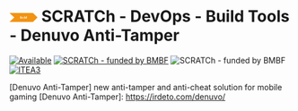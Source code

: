 # <img src="../../../images/build.png" alt ='code'  width="10%" > SCRATCh - DevOps - Build Tools - Denuvo Anti-Tamper

[![Available](https://img.shields.io/badge/status-available-green)](https://irdeto.com/denuvo/)
[![SCRATCh - funded by BMBF](https://img.shields.io/badge/part%20of-SCRATCh-yellow)](https://scratch-itea3.eu/)
![SCRATCh - funded by BMBF](https://img.shields.io/badge/funded%20by-BMBF-blue)
[![ITEA3](https://img.shields.io/badge/supported%20by-ITEA3-orange)](https://www.itea3.org)

[Denuvo Anti-Tamper] new anti-tamper and anti-cheat solution for mobile gaming
[Denuvo Anti-Tamper]: https://irdeto.com/denuvo/
